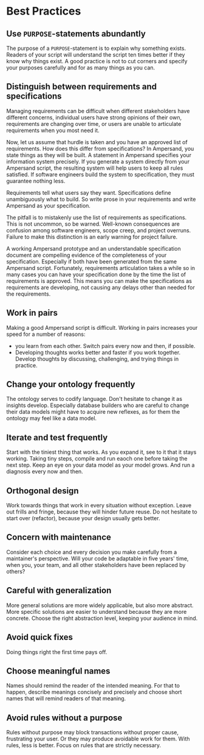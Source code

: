 # Best Practices

## Use `PURPOSE`-statements abundantly

The purpose of a `PURPOSE`-statement is to explain why something exists. Readers of your script will understand the script ten times better if they know why things exist. A good practice is not to cut corners and specify your purposes carefully and for as many things as you can.

## Distinguish between requirements and specifications

Managing requirements can be difficult when different stakeholders have different concerns, individual users have strong opinions of their own, requirements are changing over time, or users are unable to articulate requirements when you most need it.

Now, let us assume that hurdle is taken and you have an approved list of requirements. How does this differ from specifications? In Ampersand, you state things as they will be built. A statement in Ampersand specifies your information system precisely. If you generate a system directly from your Ampersand script, the resulting system will help users to keep all rules satisfied. If software engineers build the system to specification, they must guarantee nothing less.

Requirements tell what users say they want. Specifications define unambiguously what to build. So write prose in your requirements and write Ampersand as your specification.

The pitfall is to mistakenly use the list of requirements as specifications. This is not uncommon, so be warned. Well-known consequences are confusion among software engineers, scope creep, and project overruns. Failure to make this distinction is an early warning for project failure.

A working Ampersand prototype and an understandable specification document are compelling evidence of the completeness of your specification. Especially if both have been generated from the same Ampersand script. Fortunately, requirements articulation takes a while so in many cases you can have your specification done by the time the list of requirements is approved. This means you can make the specifications as requirements are developing, not causing any delays other than needed for the requirements.

## Work in pairs

Making a good Ampersand script is difficult. Working in pairs increases your speed for a number of reasons:

* you learn from each other. Switch pairs every now and then, if possible.
* Developing thoughts works better and faster if you work together. Develop thoughts by discussing, challenging, and trying things in practice.

## Change your ontology frequently

The ontology serves to codify language. Don't hesitate to change it as insights develop. Especially database builders who are careful to change their data models might have to acquire new reflexes, as for them the ontology may feel like a data model.

## Iterate and test frequently

Start with the tiniest thing that works. As you expand it, see to it that it stays working. Taking tiny steps, compile and run eaoch one before taking the next step. Keep an eye on your data model as your model grows. And run a diagnosis every now and then.

## Orthogonal design

Work towards things that work in every situation without exception. Leave out frills and fringe, because they will hinder future reuse. Do not hesitate to start over \(refactor\), because your design usually gets better.

## Concern with maintenance

Consider each choice and every decision you make carefully from a maintainer's perspective. Will your code be adaptable in five years' time, when you, your team, and all other stakeholders have been replaced by others?

## Careful with generalization

More general solutions are more widely applicable, but also more abstract. More specific solutions are easier to understand because they are more concrete. Choose the right abstraction level, keeping your audience in mind.

## Avoid quick fixes

Doing things right the first time pays off.

## Choose meaningful names

Names should remind the reader of the intended meaning. For that to happen, describe meanings concisely and precisely and choose short names that will remind readers of that meaning.

## Avoid rules without a purpose

Rules without purpose may block transactions without proper cause, frustrating your user. Or they may produce avoidable work for them. With rules, less is better. Focus on rules that are strictly necessary.

